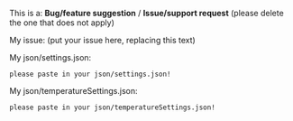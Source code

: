 This is a:
**Bug/feature suggestion** / **Issue/support request** (please delete the one that does not apply)

My issue:
(put your issue here, replacing this text)

My json/settings.json:
```
please paste in your json/settings.json!
```

My json/temperatureSettings.json:
```
please paste in your json/temperatureSettings.json!
```
